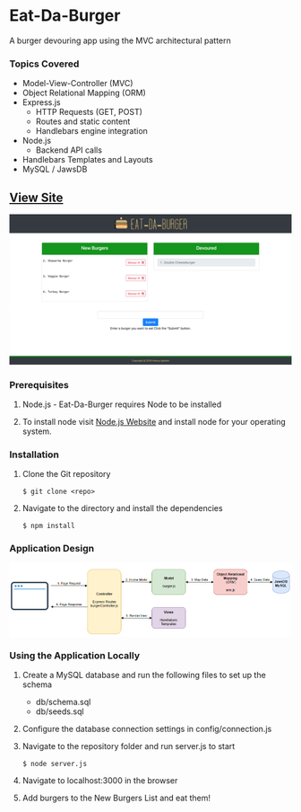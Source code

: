 # Eat-Da-Burger
A burger devouring app using the MVC architectural pattern

### Topics Covered
* Model-View-Controller (MVC)
* Object Relational Mapping (ORM)
* Express.js
    * HTTP Requests (GET, POST)
    * Routes and static content
    * Handlebars engine integration
* Node.js
    * Backend API calls
* Handlebars Templates and Layouts
* MySQL / JawsDB

## [View Site](https://powerful-bastion-15919.herokuapp.com/ "Eat-Da-Burger")


![Eat-Da-Burger Screenshot](screenshots/screenshot.png?raw=true "Eat-Da-Burger")


### Prerequisites
1. Node.js - Eat-Da-Burger requires Node to be installed

2. To install node visit [Node.js Website](https://nodejs.org/en/ "Node.js") and install node for your operating system.


### Installation
1. Clone the Git repository

   ```
   $ git clone <repo>
   ```
2. Navigate to the directory and install the dependencies 
   ```
   $ npm install
   ```
   
### Application Design
<p align="center">
   <img src="screenshots/architecture.png?raw=true" alt="Application Design" width="800px" align="center" />
</p>


### Using the Application Locally
1. Create a MySQL database and run the following files to set up the schema
    * db/schema.sql
    * db/seeds.sql
2. Configure the database connection settings in config/connection.js
3. Navigate to the repository folder and run server.js to start

   ```
   $ node server.js
   ```

4. Navigate to localhost:3000 in the browser

5. Add burgers to the New Burgers List and eat them!
